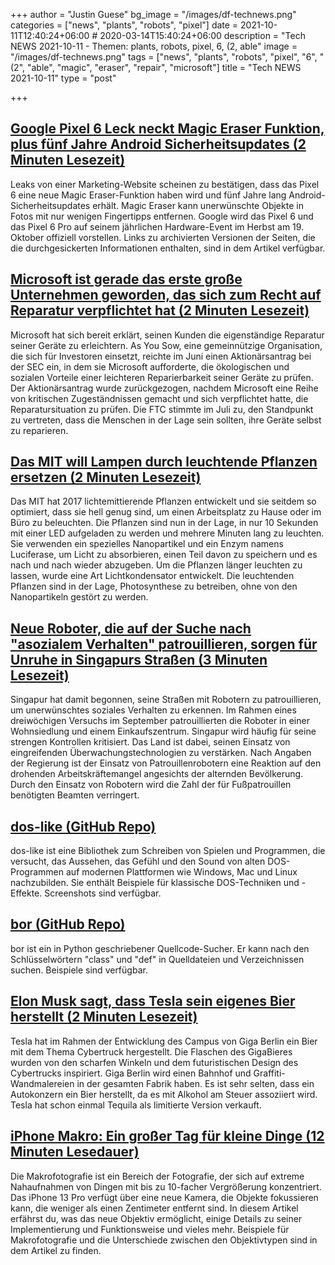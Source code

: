 +++
author = "Justin Guese"
bg_image = "/images/df-technews.png"
categories = ["news", "plants", "robots", "pixel"]
date = 2021-10-11T12:40:24+06:00 # 2020-03-14T15:40:24+06:00
description = "Tech NEWS 2021-10-11 - Themen: plants, robots, pixel, 6, (2, able"
image = "/images/df-technews.png"
tags = ["news", "plants", "robots", "pixel", "6", "(2", "able", "magic", "eraser", "repair", "microsoft"]
title = "Tech NEWS 2021-10-11"
type = "post"

+++

## [Google Pixel 6 Leck neckt Magic Eraser Funktion, plus fünf Jahre Android Sicherheitsupdates (2 Minuten Lesezeit)](https://www.theverge.com/2021/10/9/22718007/google-pixel-6-leak-teases-magic-eraser-camera-five-years-android-security-updates?scrolla=5eb6d68b7fedc32c19ef33b4)

 Leaks von einer Marketing-Website scheinen zu bestätigen, dass das Pixel 6 eine neue Magic Eraser-Funktion haben wird und fünf Jahre lang Android-Sicherheitsupdates erhält. Magic Eraser kann unerwünschte Objekte in Fotos mit nur wenigen Fingertipps entfernen. Google wird das Pixel 6 und das Pixel 6 Pro auf seinem jährlichen Hardware-Event im Herbst am 19. Oktober offiziell vorstellen. Links zu archivierten Versionen der Seiten, die die durchgesickerten Informationen enthalten, sind in dem Artikel verfügbar.

## [Microsoft ist gerade das erste große Unternehmen geworden, das sich zum Recht auf Reparatur verpflichtet hat (2 Minuten Lesezeit)](https://gizmodo.com/microsoft-just-became-the-first-big-company-to-commit-t-1847820524)

 Microsoft hat sich bereit erklärt, seinen Kunden die eigenständige Reparatur seiner Geräte zu erleichtern. As You Sow, eine gemeinnützige Organisation, die sich für Investoren einsetzt, reichte im Juni einen Aktionärsantrag bei der SEC ein, in dem sie Microsoft aufforderte, die ökologischen und sozialen Vorteile einer leichteren Reparierbarkeit seiner Geräte zu prüfen. Der Aktionärsantrag wurde zurückgezogen, nachdem Microsoft eine Reihe von kritischen Zugeständnissen gemacht und sich verpflichtet hatte, die Reparatursituation zu prüfen. Die FTC stimmte im Juli zu, den Standpunkt zu vertreten, dass die Menschen in der Lage sein sollten, ihre Geräte selbst zu reparieren.

## [Das MIT will Lampen durch leuchtende Pflanzen ersetzen (2 Minuten Lesezeit)](https://interestingengineering.com/mit-wants-to-replace-lights-with-glowing-plants)

 Das MIT hat 2017 lichtemittierende Pflanzen entwickelt und sie seitdem so optimiert, dass sie hell genug sind, um einen Arbeitsplatz zu Hause oder im Büro zu beleuchten. Die Pflanzen sind nun in der Lage, in nur 10 Sekunden mit einer LED aufgeladen zu werden und mehrere Minuten lang zu leuchten. Sie verwenden ein spezielles Nanopartikel und ein Enzym namens Luciferase, um Licht zu absorbieren, einen Teil davon zu speichern und es nach und nach wieder abzugeben. Um die Pflanzen länger leuchten zu lassen, wurde eine Art Lichtkondensator entwickelt. Die leuchtenden Pflanzen sind in der Lage, Photosynthese zu betreiben, ohne von den Nanopartikeln gestört zu werden.

## [Neue Roboter, die auf der Suche nach "asozialem Verhalten" patrouillieren, sorgen für Unruhe in Singapurs Straßen (3 Minuten Lesezeit)](https://www.euronews.com/next/2021/10/08/new-robots-patrolling-for-anti-social-behaviour-causing-unease-in-singapore-streets)

 Singapur hat damit begonnen, seine Straßen mit Robotern zu patrouillieren, um unerwünschtes soziales Verhalten zu erkennen. Im Rahmen eines dreiwöchigen Versuchs im September patrouillierten die Roboter in einer Wohnsiedlung und einem Einkaufszentrum. Singapur wird häufig für seine strengen Kontrollen kritisiert. Das Land ist dabei, seinen Einsatz von eingreifenden Überwachungstechnologien zu verstärken. Nach Angaben der Regierung ist der Einsatz von Patrouillenrobotern eine Reaktion auf den drohenden Arbeitskräftemangel angesichts der alternden Bevölkerung. Durch den Einsatz von Robotern wird die Zahl der für Fußpatrouillen benötigten Beamten verringert.

## [dos-like (GitHub Repo)](https://github.com/mattiasgustavsson/dos-like)

 dos-like ist eine Bibliothek zum Schreiben von Spielen und Programmen, die versucht, das Aussehen, das Gefühl und den Sound von alten DOS-Programmen auf modernen Plattformen wie Windows, Mac und Linux nachzubilden. Sie enthält Beispiele für klassische DOS-Techniken und -Effekte. Screenshots sind verfügbar.

## [bor (GitHub Repo)](https://github.com/furkanonder/bor)

 bor ist ein in Python geschriebener Quellcode-Sucher. Er kann nach den Schlüsselwörtern "class" und "def" in Quelldateien und Verzeichnissen suchen. Beispiele sind verfügbar.

## [Elon Musk sagt, dass Tesla sein eigenes Bier herstellt (2 Minuten Lesezeit)](https://futurism.com/the-byte/elon-musk-tesla-beer)

 Tesla hat im Rahmen der Entwicklung des Campus von Giga Berlin ein Bier mit dem Thema Cybertruck hergestellt. Die Flaschen des GigaBieres wurden von den scharfen Winkeln und dem futuristischen Design des Cybertrucks inspiriert. Giga Berlin wird einen Bahnhof und Graffiti-Wandmalereien in der gesamten Fabrik haben. Es ist sehr selten, dass ein Autokonzern ein Bier herstellt, da es mit Alkohol am Steuer assoziiert wird. Tesla hat schon einmal Tequila als limitierte Version verkauft.

## [iPhone Makro: Ein großer Tag für kleine Dinge (12 Minuten Lesedauer)](https://lux.camera/iphone-macro-camera-a-big-day-for-small-things/)

 Die Makrofotografie ist ein Bereich der Fotografie, der sich auf extreme Nahaufnahmen von Dingen mit bis zu 10-facher Vergrößerung konzentriert. Das iPhone 13 Pro verfügt über eine neue Kamera, die Objekte fokussieren kann, die weniger als einen Zentimeter entfernt sind. In diesem Artikel erfährst du, was das neue Objektiv ermöglicht, einige Details zu seiner Implementierung und Funktionsweise und vieles mehr. Beispiele für Makrofotografie und die Unterschiede zwischen den Objektivtypen sind in dem Artikel zu finden.


